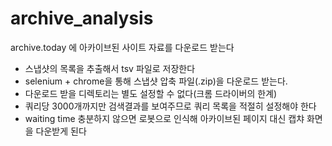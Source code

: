 # archive_analysis

 archive.today 에 아카이브된 사이트 자료를 다운로드 받는다

- 스냅샷의 목록을 추출해서 tsv 파일로 저장한다
- selenium + chrome을 통해 스냅샷 압축 파일(.zip)을 다운로드 받는다.
- 다운로드 받을 디렉토리는 별도 설정할 수 없다(크롬 드라이버의 한계)
- 쿼리당 3000개까지만 검색결과를 보여주므로 쿼리 목록을 적절히 설정해야 한다
- waiting time 충분하지 않으면 로봇으로 인식해 아카이브된 페이지 대신 캡챠 화면을 다운받게 된다
